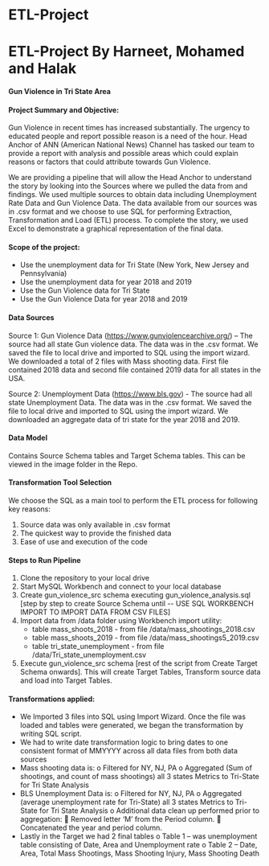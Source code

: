 # ETL-Project
# ETL-Project By Harneet, Mohamed and Halak

#### Gun Violence in Tri State Area

#### Project Summary and Objective:
Gun Violence in recent times has increased substantially. The urgency to educated people and report possible reason is a need of the hour. Head Anchor of ANN (American National News) Channel has tasked our team to provide a report with analysis and possible areas which could explain reasons or factors that could attribute towards Gun Violence.

We are providing a pipeline that will allow the Head Anchor to understand the story by looking into the Sources where we pulled the data from and findings. We used multiple sources to obtain data including Unemployment Rate Data and Gun Violence Data. The data available from our sources was in .csv format and we choose to use SQL for performing Extraction, Transformation and Load (ETL) process. To complete the story, we used Excel to demonstrate a graphical representation of the final data.


#### Scope of the project:
- Use the unemployment data for Tri State (New York, New Jersey and Pennsylvania)
- Use the unemployment data for year 2018 and 2019
- Use the Gun Violence data for Tri State
- Use the Gun Violence Data for year 2018 and 2019


#### Data Sources
Source 1: Gun Violence Data (https://www.gunviolencearchive.org/) – The source had all state Gun violence data. The data was in the .csv format. We saved the file to local drive and imported to SQL using the import wizard. We downloaded a total of 2 files with Mass shooting data. First file contained 2018 data and second file contained 2019 data for all states in the USA.

Source 2: Unemployment Data (https://www.bls.gov) - The source had all state Unemployment Data. The data was in the .csv format. We saved the file to local drive and imported to SQL using the import wizard. We downloaded an aggregate data of tri state for the year 2018 and 2019.


#### Data Model
Contains Source Schema tables and Target Schema tables. This can be viewed in the image folder in the Repo.


#### Transformation Tool Selection
We choose the SQL as a main tool to perform the ETL process for following key reasons:
1)	Source data was only available in .csv format
2)	The quickest way to provide the finished data
3)	Ease of use and execution of the code

#### Steps to Run Pipeline
1)	Clone the repository to your local drive
2)	Start MySQL Workbench and connect to your local database
3)	Create gun_violence_src schema executing  gun_violence_analysis.sql [step by step to create Source Schema until -- USE SQL WORKBENCH IMPORT TO IMPORT DATA FROM CSV FILES]
4)  Import data from /data folder using Workbench import utility:
    - table mass_shoots_2018 - from file /data/mass_shootings_2018.csv
    - table mass_shoots_2019 - from file /data/mass_shootings5_2019.csv
    - table tri_state_unemployment - from file /data/Tri_state_unemployment.csv
5)	Execute gun_violence_src schema [rest of the script from Create Target Schema onwards]. This will create Target Tables, Transform source data and load into Target Tables.

#### Transformations applied:
* We Imported 3 files into SQL using Import Wizard. Once the file was loaded and tables were generated, we began the transformation by writing SQL script.
* We had to write date transformation logic to bring dates to one consistent format of MMYYYY across all data files from both data sources
* Mass shooting data is:
o	Filtered for NY, NJ, PA
o	Aggregated (Sum of shootings, and count of mass shootings) all 3 states Metrics to Tri-State for Tri State Analysis
* BLS Unemployment Data is:
o	Filtered for NY, NJ, PA
o	Aggregated (average unemployment rate for Tri-State) all 3 states Metrics to Tri-State for Tri State Analysis
o	Additional data clean up performed prior to aggregation:
	Removed letter ‘M’ from the Period column.
	Concatenated the year and period column.
* Lastly in the Target we had 2 final tables
o	Table 1 – was unemployment table consisting of Date, Area and Unemployment rate
o	Table 2 – Date, Area, Total Mass Shootings, Mass Shooting Injury, Mass Shooting Death

